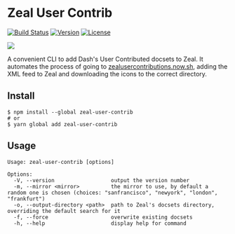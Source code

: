 # Zeal User Contrib

[![Build Status](https://github.com/jmerle/zeal-user-contrib/workflows/Build/badge.svg)](https://github.com/jmerle/zeal-user-contrib/actions?query=workflow%3ABuild)
[![Version](https://img.shields.io/npm/v/zeal-user-contrib.svg)](https://npmjs.org/package/zeal-user-contrib)
[![License](https://img.shields.io/npm/l/zeal-user-contrib.svg)](https://github.com/jmerle/zeal-user-contrib/blob/master/LICENSE)

![](https://i.imgur.com/Tax0nTT.gif)

A convenient CLI to add Dash's User Contributed docsets to Zeal. It automates the process of going to [zealusercontributions.now.sh](https://zealusercontributions.now.sh/), adding the XML feed to Zeal and downloading the icons to the correct directory.

## Install

```
$ npm install --global zeal-user-contrib
# or
$ yarn global add zeal-user-contrib
```

## Usage

```
Usage: zeal-user-contrib [options]

Options:
  -V, --version                  output the version number
  -m, --mirror <mirror>          the mirror to use, by default a random one is chosen (choices: "sanfrancisco", "newyork", "london", "frankfurt")
  -o, --output-directory <path>  path to Zeal's docsets directory, overriding the default search for it
  -f, --force                    overwrite existing docsets
  -h, --help                     display help for command
```

